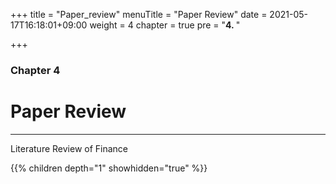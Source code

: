 +++
title = "Paper_review"
menuTitle = "Paper Review"
date = 2021-05-17T16:18:01+09:00
weight = 4
chapter = true
pre = "<b>4. </b>"

+++

### Chapter 4

# Paper Review

---

Literature Review of Finance

{{% children depth="1" showhidden="true" %}}
